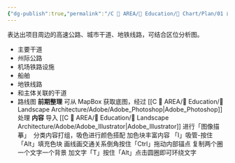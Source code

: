 ```yaml
---
{"dg-publish":true,"permalink":"/C 📔 AREA/📖 Education/📐 Chart/Plan/01 前期分析/交通分析/","title":"交通分析","noteIcon":"1","created":"2025-08-16T13:55:23.030+08:00","updated":"2024-11-05T23:48:30.022+08:00"}
---
```


表达出项目周边的高速公路、城市干道、地铁线路，可结合区位分析图。
-   主要干道
-   州际公路
-   机场铁路设施
-   船舶
-   地铁线路
-   和主体关联的干道
-   路线图
**前期整理**
可从 MapBox 获取底图，经过 [[C 📔 AREA/📖 Education/🌳 Landscape Architecture/Adobe/Adobe_Photoshop\|Adobe_Photoshop]] 处理
**内容**
导入 [[C 📔 AREA/📖 Education/🌳 Landscape Architecture/Adobe/Adobe_Illustrator\|Adobe_Illustrator]] 进行「图像描摹」 
分类内容打组，吸色进行颜色搭配
加色块丰富内容 「I」吸管-按住「Alt」填充色块
画线画交通关系倒角按住「Ctrl」拖动内部锚点
复制两个圈一个文字一个背景
加文字「T」按住「Alt」点击圆圈即可环绕文字